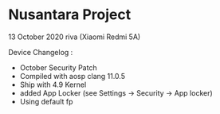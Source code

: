 # Nusantara Project

13 October 2020
riva (Xiaomi Redmi 5A)

Device Changelog :
- October Security Patch
- Compiled with aosp clang 11.0.5 
- Ship with 4.9 Kernel
- added App Locker (see Settings -> Security -> App locker)
- Using default fp